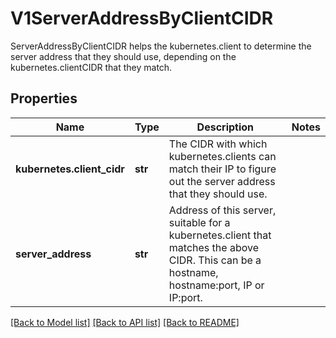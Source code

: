 # V1ServerAddressByClientCIDR

ServerAddressByClientCIDR helps the kubernetes.client to determine the server address that they should use, depending on the kubernetes.clientCIDR that they match.

## Properties
Name | Type | Description | Notes
------------ | ------------- | ------------- | -------------
**kubernetes.client_cidr** | **str** | The CIDR with which kubernetes.clients can match their IP to figure out the server address that they should use. | 
**server_address** | **str** | Address of this server, suitable for a kubernetes.client that matches the above CIDR. This can be a hostname, hostname:port, IP or IP:port. | 

[[Back to Model list]](../README.md#documentation-for-models) [[Back to API list]](../README.md#documentation-for-api-endpoints) [[Back to README]](../README.md)


